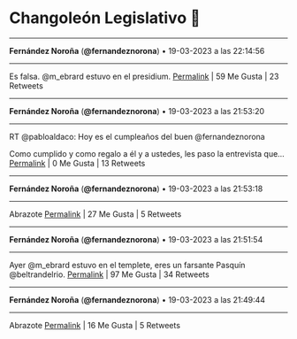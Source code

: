 # Changoleón Legislativo 🙈
*****
**Fernández Noroña** (**@fernandeznorona**) • 19-03-2023 a las 22:14:56
*****
Es falsa. @m_ebrard estuvo en el presidium.
[Permalink](https://twitter.com/fernandeznorona/status/1637699223675125763) | 59 Me Gusta | 23 Retweets
*****
**Fernández Noroña** (**@fernandeznorona**) • 19-03-2023 a las 21:53:20
*****
RT @pabloaldaco: Hoy es el cumpleaños del buen @fernandeznorona 


Como cumplido y como regalo a él y a ustedes, les paso la entrevista que…
[Permalink](https://twitter.com/fernandeznorona/status/1637693789610360832) | 0 Me Gusta | 13 Retweets
*****
**Fernández Noroña** (**@fernandeznorona**) • 19-03-2023 a las 21:53:18
*****
Abrazote
[Permalink](https://twitter.com/fernandeznorona/status/1637693779854389250) | 27 Me Gusta | 5 Retweets
*****
**Fernández Noroña** (**@fernandeznorona**) • 19-03-2023 a las 21:51:54
*****
Ayer @m_ebrard estuvo en el templete, eres un farsante Pasquín @beltrandelrio.
[Permalink](https://twitter.com/fernandeznorona/status/1637693428682072064) | 97 Me Gusta | 34 Retweets
*****
**Fernández Noroña** (**@fernandeznorona**) • 19-03-2023 a las 21:49:44
*****
Abrazote
[Permalink](https://twitter.com/fernandeznorona/status/1637692883066028032) | 16 Me Gusta | 5 Retweets